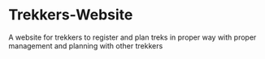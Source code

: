 # Trekkers-Website
A website for trekkers to register and plan treks in proper way with proper management and planning with other trekkers
